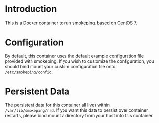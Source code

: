 Introduction
============

This is a Docker container to run [smokeping](https://oss.oetiker.ch/smokeping/),
based on CentOS 7.

Configuration
=============

By default, this container uses the default example configuration file provided
with smokeping. If you wish to customize the configuration, you should bind
mount your custom configuration file onto `/etc/smokeping/config`.

Persistent Data
===============

The persistent data for this container all lives within `/var/lib/smokeping/rrd`.
If you want this data to persist over container restarts, please bind mount a
directory from your host into this container.
